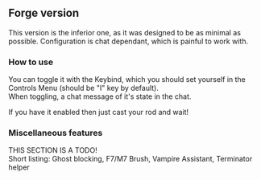 
## Forge version
This version is the inferior one, as it was designed to be as minimal as possible. Configuration is chat dependant, which is painful to work with.


### How to use

You can toggle it with the Keybind, which you should set yourself in the Controls Menu (should be "I" key by default). <br>
When toggling, a chat message of it's state in the chat. <br>

If you have it enabled then just cast your rod and wait!


### Miscellaneous features
THIS SECTION IS A TODO! <br>
Short listing: Ghost blocking, F7/M7 Brush, Vampire Assistant, Terminator helper